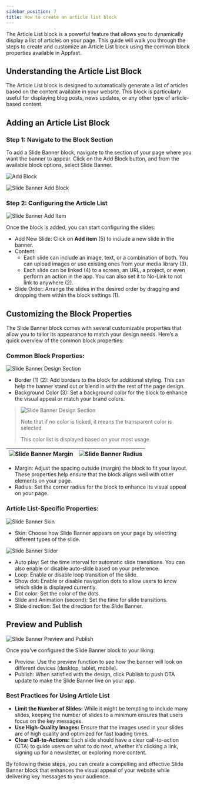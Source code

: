 ```yaml
---
sidebar_position: 7
title: How to create an article list block
---
```


The Article List block is a powerful feature that allows you to dynamically display a list of articles on your page.
This guide will walk you through the steps to create and customize an Article List block using the common block
properties available in Appfast.

## Understanding the Article List Block

The Article List block is designed to automatically generate a list of articles based on the content available in your
website. This block is particularly useful for displaying blog posts, news updates, or any other type of article-based
content.

## Adding an Article List Block

### Step 1: Navigate to the Block Section

To add a Slide Banner block, navigate to the section of your page where you want the banner to appear. Click on the Add
Block button, and from the available block options, select Slide Banner.

![Add Block](../../static/img/add_block.jpg)

![Slide Banner Add Block](../../static/img/how-to/slide-banner/add-block.png)

### Step 2: Configuring the Article List

![Slide Banner Add Item](../../static/img/how-to/slide-banner/add-item.png)

Once the block is added, you can start configuring the slides:

- Add New Slide: Click on **Add item** (5) to include a new slide in the banner.
- Content:
    - Each slide can include an image, text, or a combination of both. You can upload images or use existing ones from
      your media library (3).
    - Each slide can be linked (4) to a screen, an URL, a project, or even perform an action in the app. You can also
      set it to No-Link to not link to anywhere (2).
- Slide Order: Arrange the slides in the desired order by dragging and dropping them within the block settings (1).

## Customizing the Block Properties

The Slide Banner block comes with several customizable properties that allow you to tailor its appearance to match your
design needs. Here’s a quick overview of the common block properties:

### Common Block Properties:

![Slide Banner Design Section](../../static/img/how-to/slide-banner/design-section.png)

- Border (1) (2): Add borders to the block for additional styling. This can help the banner stand out or blend in with
  the rest of the page design.
- Background Color (3): Set a background color for the block to enhance the visual appeal or match your brand colors.

> ![Slide Banner Design Section](../../static/img/how-to/most-color-usage.png)
>
> Note that if no color is ticked, it means the transparent color is selected.
>
> This color list is displayed based on your most usage.

| ![Slide Banner Margin](../../static/img/how-to/slide-banner/margin.png) | ![Slide Banner Radius](../../static/img/how-to/slide-banner/radius.png) |
|-------------------------------------------------------------------------|-------------------------------------------------------------------------|

- Margin: Adjust the spacing outside (margin) the block to fit your layout. These properties help ensure that the block
  aligns well with other elements on your page.
- Radius: Set the corner radius for the block to enhance its visual appeal on your page.

### Article List-Specific Properties:

![Slide Banner Skin](../../static/img/how-to/slide-banner/skin.png)

- Skin: Choose how Slide Banner appears on your page by selecting different types of the slide.

![Slide Banner Slider](../../static/img/how-to/slide-banner/slider.png)

- Auto play: Set the time interval for automatic slide transitions. You can also enable or disable auto-slide based on
  your preference.
- Loop: Enable or disable loop transition of the slide.
- Show dot: Enable or disable navigation dots to allow users to know which slide is displayed currently.
- Dot color: Set the color of the dots.
- Slide and Animation (second): Set the time for slide transitions.
- Slide direction: Set the direction for the Slide Banner.

## Preview and Publish

![Slide Banner Preview and Publish](../../static/img/how-to/preview-publish.png)

Once you’ve configured the Slide Banner block to your liking:

- Preview: Use the preview function to see how the banner will look on different devices (desktop, tablet, mobile).
- Publish: When satisfied with the design, click Publish to push OTA update to make the Slide Banner live on your app.

### Best Practices for Using Article List

- **Limit the Number of Slides:** While it might be tempting to include many slides, keeping the number of slides to a
  minimum ensures that users focus on the key messages.
- **Use High-Quality Images:** Ensure that the images used in your slides are of high quality and optimized for fast
  loading times.
- **Clear Call-to-Actions:** Each slide should have a clear call-to-action (CTA) to guide users on what to do next,
  whether it’s clicking a link, signing up for a newsletter, or exploring more content.

By following these steps, you can create a compelling and effective Slide Banner block that enhances the visual appeal
of your website while delivering key messages to your audience.

